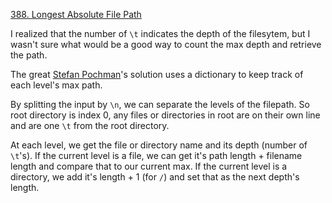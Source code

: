 [388. Longest Absolute File Path](https://leetcode.com/problems/longest-absolute-file-path/)

I realized that the number of `\t` indicates the depth of the filesytem, but I wasn't sure what would be a good way to count the max depth and retrieve the path.

The great [Stefan Pochman](https://leetcode.com/problems/longest-absolute-file-path/discuss/86619/Simple-Python-solution)'s solution uses a dictionary to keep track of each level's max path.

By splitting the input by `\n`, we can separate the levels of the filepath. So root directory is index 0, any files or directories in root are on their own line and are one `\t` from the root directory.

At each level, we get the file or directory name and its depth (number of `\t`'s). If the current level is a file, we can get it's path length + filename length and compare that to our current max. If the current level is a directory, we add it's length + 1 (for `/`) and set that as the next depth's length.